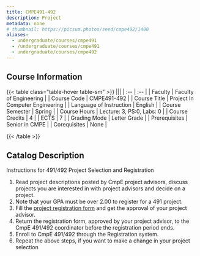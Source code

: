 ```yaml
---
title: CMPE491-492
description: Project
metadata: none
# thumbnail: https://picsum.photos/seed/cmpe492/1400
aliases:
  - undergraduate/courses/cmpe491
  - /undergraduate/courses/cmpe491
  - undergraduate/courses/cmpe492
---
```


## Course Information

<!-- prettier-ignore-start -->
{{< table class="table-hover table-sm" >}}
|||
| :-- | :-- |
| Faculty | Faculty of Engineering |
| Course Code | CMPE491-492 |
| Course Title | Project In Computer Engineering |
| Language of Instruction | English |
| Course Semester | Spring |
| Course Hours | Lecture: 3, PS:0, Labs: 0 |
| Course Credits | 4 |
| ECTS | 7 |
| Grading Mode | Letter Grade |
| Prerequisites | Senior in CMPE |
| Corequisites | None |

{{< /table >}}
<!-- prettier-ignore-end -->

## Catalog Description

Instructions for 491/492 Project Selection and Registration

1. Read project descriptions posted by CmpE project advisors, discuss projects you are interested in with project advisors and decide on a project.
2. Note that your GPA must be over 2.00 to register for a 491 project.
3. Fill the [project registration form](https://www.cmpe.boun.edu.tr/sites/default/files/cmpe-491-492-registrationform.doc) and get the approval of your project advisor.
4. Return the registration form, approved by your project advisor, to the CmpE 491/492 coordinator before the registration period ends.
5. Enroll to CmpE 491/492 through the Registration system.
6. Repeat the above steps, if you want to make a change in your project selection
